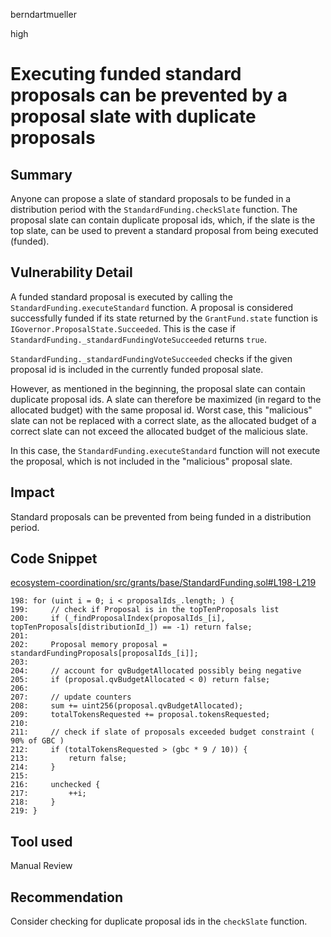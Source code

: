 berndartmueller

high

# Executing funded standard proposals can be prevented by a proposal slate with duplicate proposals

## Summary

Anyone can propose a slate of standard proposals to be funded in a distribution period with the `StandardFunding.checkSlate` function. The proposal slate can contain duplicate proposal ids, which, if the slate is the top slate, can be used to prevent a standard proposal from being executed (funded).

## Vulnerability Detail

A funded standard proposal is executed by calling the `StandardFunding.executeStandard` function. A proposal is considered successfully funded if its state returned by the `GrantFund.state` function is `IGovernor.ProposalState.Succeeded`. This is the case if `StandardFunding._standardFundingVoteSucceeded` returns `true`.

`StandardFunding._standardFundingVoteSucceeded` checks if the given proposal id is included in the currently funded proposal slate.

However, as mentioned in the beginning, the proposal slate can contain duplicate proposal ids. A slate can therefore be maximized (in regard to the allocated budget) with the same proposal id. Worst case, this "malicious" slate can not be replaced with a correct slate, as the allocated budget of a correct slate can not exceed the allocated budget of the malicious slate.

In this case, the `StandardFunding.executeStandard` function will not execute the proposal, which is not included in the "malicious" proposal slate.

## Impact

Standard proposals can be prevented from being funded in a distribution period.

## Code Snippet

[ecosystem-coordination/src/grants/base/StandardFunding.sol#L198-L219](https://github.com/sherlock-audit/2023-01-ajna/blob/main/ecosystem-coordination/src/grants/base/StandardFunding.sol#L198-L219)

```solidity
198: for (uint i = 0; i < proposalIds_.length; ) {
199:     // check if Proposal is in the topTenProposals list
200:     if (_findProposalIndex(proposalIds_[i], topTenProposals[distributionId_]) == -1) return false;
201:
202:     Proposal memory proposal = standardFundingProposals[proposalIds_[i]];
203:
204:     // account for qvBudgetAllocated possibly being negative
205:     if (proposal.qvBudgetAllocated < 0) return false;
206:
207:     // update counters
208:     sum += uint256(proposal.qvBudgetAllocated);
209:     totalTokensRequested += proposal.tokensRequested;
210:
211:     // check if slate of proposals exceeded budget constraint ( 90% of GBC )
212:     if (totalTokensRequested > (gbc * 9 / 10)) {
213:         return false;
214:     }
215:
216:     unchecked {
217:         ++i;
218:     }
219: }
```

## Tool used

Manual Review

## Recommendation

Consider checking for duplicate proposal ids in the `checkSlate` function.
